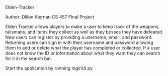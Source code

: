 Elden-Tracker 

Author: Dillon Kiernan
CS 457 FInal Project

Elden Tracker allows players to make a user to keep track of the weapons, talismans, and items
they collect as well as they bosses they have defeated. New users can register by providing a
username, email, and password. Returning users can sign in with their username and password
allowing them to add or delete what the player has completed or collected. If a user does
not know the ID or information about what they want they can search for it in the search bar.

Start the application by running loginUI.py
